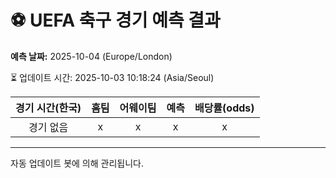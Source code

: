 # ⚽️ UEFA 축구 경기 예측 결과

**예측 날짜:** 2025-10-04 (Europe/London)

⏳ 업데이트 시간: 2025-10-03 10:18:24 (Asia/Seoul)

| 경기 시간(한국) | 홈팀 | 어웨이팀 | 예측 | 배당률(odds) |
|:-------------:|:-----:|:-------:|:-----:|:------------:|
| 경기 없음 | x | x | x | x |

---
자동 업데이트 봇에 의해 관리됩니다.
